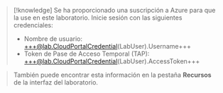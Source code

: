 > [!knowledge] Se ha proporcionado una suscripción a Azure para que la use en este laboratorio. Inicie sesión con las siguientes credenciales:
> - Nombre de usuario: +++@lab.CloudPortalCredential(LabUser).Username+++
> - Token de Pase de Acceso Temporal (TAP): +++@lab.CloudPortalCredential(LabUser).AccessToken+++
>

> También puede encontrar esta información en la pestaña **Recursos** de la interfaz del laboratorio.

